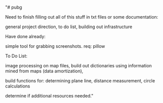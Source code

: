 "# pubg

Need to finish filling out all of this stuff in txt files or some documentation:

  general project direction,
  to do list,
  building out infrastructure

Have done already:

  simple tool for grabbing screenshots. req: pillow

To Do List:

  image processing on map files,
  build out dictionaries using information mined from maps (data amortization),


  build functions for:
    determining plane line,
    distance measurement,
    circle calculations

  determine if additional resources needed."
